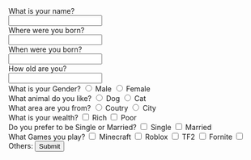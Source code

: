 
<html lang="en">
<head>
    <meta charset="UTF-8">
    <meta name="viewport" content="width=device-width, initial-scale=1.0">
    <title>Document</title>
</head>
<body>
    What is your name?<br>
    <input type="Textbox">
    <br>
    Where were you born?<br>
    <input type="Textbox">
    <br>
    When were you born?<br>
    <input type="Textbox">
    <br>
    How old are you?<br>
    <input type="Textbox">
    <br>
    What is your Gender?
    <input type="radio">
    Male 
    <input type="radio">
    Female
    <br>
    What animal do you like?
    <input type="radio">
    Dog
    <input type="radio">
    Cat
    <br>
    What area are you from?
    <input type="radio">
    Coutry
    <input type="radio">
    City
    <br>
    What is your wealth?
    <input type="checkbox">
    Rich
    <input type="checkbox">
    Poor
    <br>
    Do you prefer to be Single or Married?
    <input type="checkbox">
    Single
    <input type="checkbox">
    Married
    <br>
    What Games you play?
    <input type="checkbox">
    Minecraft
    <input type="checkbox">
    Roblox
    <input type="checkbox">
    TF2
    <input type="checkbox">
    Fornite
    <input type="checkbox">
    Others:
    <button>Submit</button>
</body>
</html>
